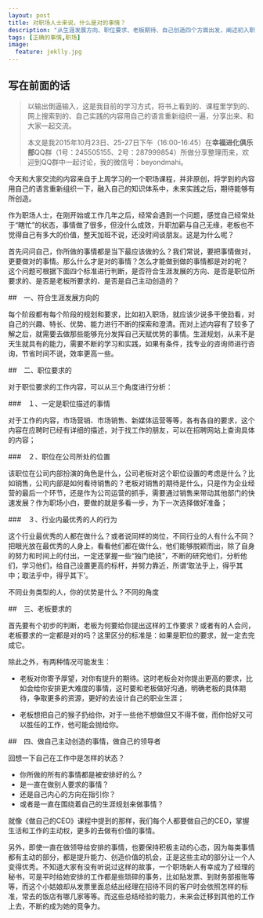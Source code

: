 ```yaml
---
layout: post
title: 对职场人士来说，什么是对的事情？
description: "从生涯发展方向、职位要求、老板期待、自己创造四个方面出发，阐述初入职场时何谓正确的事情"
tags: [正确的事情,职场]
image:
  feature: jeklly.jpg
---
```


## 写在前面的话
>以输出倒逼输入，这是我目前的学习方式，将书上看到的、课程里学到的、网上搜索到的、自己实践的内容用自己的语言重新组织一遍，分享出来、和大家一起交流。
>
>本文是我2015年10月23日、25-27日下午（16:00-16:45）在**幸福进化俱乐部**QQ群（1号：245505155、2号：287999854）所做分享整理而来，欢迎到QQ群中一起讨论，我的微信号：beyondmahi。


今天和大家交流的内容来自于上周学习的一个职场课程，并非原创，将学到的内容用自己的语言重新组织一下，融入自己的知识体系中，未来实践之后，期待能够有所创造。

作为职场人士，在刚开始或工作几年之后，经常会遇到一个问题，感觉自己经常处于“瞎忙”的状态，事情做了很多，但没什么成效，升职加薪与自己无缘，老板也不觉得自己有多大的价值，整天加班不说，还没时间谈朋友。这是为什么呢？

首先问问自己，你所做的事情都是当下最应该做的么？我们常说，要把事情做对，更要做对的事情。那么什么才是对的事情？怎么才能做到做的事情都是对的呢？ 这个问题可根据下面四个标准进行判断，是否符合生涯发展的方向、是否是职位所要求的、是否是老板所要求的、是否是自己主动创造的？

##　一、符合生涯发展方向的

每个阶段都有每个阶段的规划和要求，比如初入职场，就应该少说多干使劲看，对自己的兴趣、特长、优势、能力进行不断的探索和澄清。而对上述内容有了较多了解之后，就需要去做那些能够充分发挥自己天赋优势的事情。生涯规划，从来不是天生就具有的能力，需要不断的学习和实践，如果有条件，找专业的咨询师进行咨询，节省时间不说，效率更高一些。

##　二、职位要求的

对于职位要求的工作内容，可以从三个角度进行分析：

###　１、一定是职位描述的事情

对于工作的内容，市场营销、市场销售、新媒体运营等等，各有各自的要求，这个内容在应聘时已经有详细的描述，对于找工作的朋友，可以在招聘网站上查询具体的内容；

###　２、职位在公司所处的位置

该职位在公司内部扮演的角色是什么，公司老板对这个职位设置的考虑是什么？比如销售，公司内部是如何看待销售的？老板对销售的期待是什么，只是作为企业经营的最后一个环节，还是作为公司运营的抓手，需要通过销售来带动其他部门的快速发展？作为职场小白，要做的就是多看一步，为下一次选择做好准备；

###　３、行业内最优秀的人的行为

这个行业最优秀的人都在做什么？或者说同样的岗位，不同行业的人有什么不同？把眼光放在最优秀的人身上，看看他们都在做什么，他们能够脱颖而出，除了自身的努力和时间上的付出，一定还掌握一些“独门绝技”，不断的研究他们，分析他们，学习他们，给自己设置更高的标杆，并努力靠近，所谓‘取法乎上，得乎其中；取法乎中，得乎其下’。

不同业务类型的人，你的优势是什么？不同的角度


##　三、老板要求的

首先要有个初步的判断，老板为何要给你提出这样的工作要求？或者有的人会问，老板要求的一定都是对的吗？这里区分的标准是：如果是职位的要求，就一定去完成它。

除此之外，有两种情况可能发生：

* 老板对你寄予厚望，对你有提升的期待。这时老板会对你提出更高的要求，比如会给你安排更大难度的事情，这时要和老板做好沟通，明确老板的具体期待，争取更多的资源，更好的去设计自己的职业生涯；

* 老板想把自己的猴子扔给你，对于一些他不想做但又不得不做，而你恰好又可以胜任的工作，他可能会抛给你。


##　四、做自己主动创造的事情，做自己的领导者

回想一下自己在工作中是怎样的状态？

* 你所做的所有的事情都是被安排好的么？
* 是一直在做别人要求的事情？
* 还是自己内心的方向在指引你？
* 或者是一直在围绕着自己的生涯规划来做事情？

就像《做自己的CEO》课程中提到的那样，我们每个人都要做自己的CEO，掌握生活和工作的主动权，更多的去做有价值的事情。

另外，即使一直在做领导给安排的事情，也要保持积极主动的心态，因为每类事情都有主动的部分，都是提升能力、创造价值的机会，正是这些主动的部分让一个人变得优秀。不知道大家有没有听说过这样的故事，一个职场新人有幸成为了经理的秘书，可是平时给她安排的工作都是些琐碎的事务，比如贴发票、到财务部报账等等，而这个小姑娘却从发票里面总结出经理在招待不同的客户时会依照怎样的标准，常去的饭店有哪几家等等。而这些总结经验的能力，未来会迁移到其他的工作上去，不断的成为她的竞争力。



